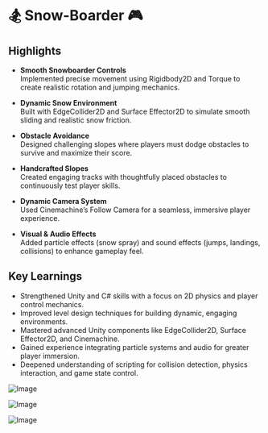 # 🏂 Snow-Boarder 🎮

## Highlights

- **Smooth Snowboarder Controls**  
  Implemented precise movement using Rigidbody2D and Torque to create realistic rotation and jumping mechanics.

- **Dynamic Snow Environment**  
  Built with EdgeCollider2D and Surface Effector2D to simulate smooth sliding and realistic snow friction.

- **Obstacle Avoidance**  
  Designed challenging slopes where players must dodge obstacles to survive and maximize their score.

- **Handcrafted Slopes**  
  Created engaging tracks with thoughtfully placed obstacles to continuously test player skills.

- **Dynamic Camera System**  
  Used Cinemachine’s Follow Camera for a seamless, immersive player experience.

- **Visual & Audio Effects**  
  Added particle effects (snow spray) and sound effects (jumps, landings, collisions) to enhance gameplay feel.

## Key Learnings

- Strengthened Unity and C# skills with a focus on 2D physics and player control mechanics.
- Improved level design techniques for building dynamic, engaging environments.
- Mastered advanced Unity components like EdgeCollider2D, Surface Effector2D, and Cinemachine.
- Gained experience integrating particle systems and audio for greater player immersion.
- Deepened understanding of scripting for collision detection, physics interaction, and game state control.


![Image](https://github.com/user-attachments/assets/c3699abe-5ef5-40ad-af84-2f3eefbc70aa)

![Image](https://github.com/user-attachments/assets/1f89001f-7abd-49bc-a625-8f277d25311f)

![Image](https://github.com/user-attachments/assets/6dad6a77-943d-4ef6-a943-ec6451402e7f)
